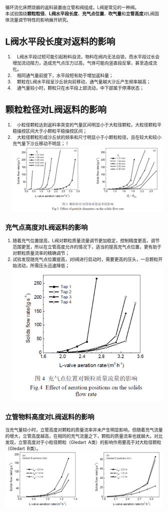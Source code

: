 循环流化床燃烧器的返料装置由立管和阀组成，L阀是常见的一种阀。  
本试验围绕**颗粒粒径**、**L阀水平段长度**、**充气点位置**、**吹气量**和**立管高度**对L阀固体流量调节特性的影响展开研究。  
  
# L阀水平段长度对返料的影响  
1. &emsp;L阀水平段过短可能引起粉料自流，物料在阀内无法自锁，而水平段过长会增加流动阻力，造成充气点压力过高，气体可能向竖直段反窜，甚至造成流化。  
2. &emsp;相同通气量前提下，水平段短有助于增加返料量；  
3. &emsp;颗粒在L阀水平段呈沙丘状向前移动，通气量越大沙丘产生频率越高；  
4. &emsp;通气量较小时，颗粒只在水平段上部流动，中下部属于停滞状态；  
  
# 颗粒粒径对L阀返料的影响  
1. &emsp;小粒径颗粒达到返料率突变的气量区间明显小于大粒径颗粒，大粒径颗粒平稳操控区间大于小颗粒平稳操控区间；
2. &emsp;大粒径颗粒形成沙丘状的频率和尺寸明显小于小颗粒粒径，且在较大和较小充气量下沙丘移动不明显；
!![Alt text](image-1.png)  
  
## 充气点高度对L阀返料的影响  
1. 随着充气位置提高，L阀对颗粒质量流量调节更加稳定，控制精度更高，调节范围更宽，所以在立管高度允许的情况下，适当的提高充气点位置，更有助于对颗粒质量流率的精确调节；  
2. 试验发现随充气点位置提高，对l阀进行启动时，需要更高的压头，一旦颗粒开始流动，所需压头迅速降低；  
![Alt text](image-3.png)  
## 立管物料高度对L阀返料的影响  
当充气量较小时，立管高度对颗粒的质量流率并未产生明显影响，但随着充气流量的增大，立管高度越高，在相同的充气流量之下，颗粒的质量流率也就越大。对比发现，立管高度对于小粒径颗粒（Gledart&ensp;A类）的影响作用要高于对大粒径颗粒（Gledart&ensp;B类）。  
![Alt text](image-2.png)  